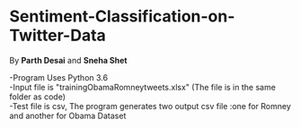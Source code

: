 # Sentiment-Classification-on-Twitter-Data
By **Parth Desai** and **Sneha Shet**

-Program Uses Python 3.6  
-Input file is "trainingObamaRomneytweets.xlsx" (The file is in the same folder as code)  
-Test file is csv, The program generates two output csv file :one for Romney and another for Obama Dataset
